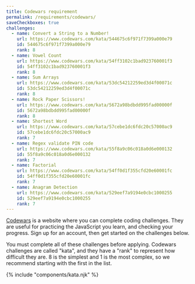 ```yaml
---
title: Codewars requirement
permalink: /requirements/codewars/
saveCheckboxes: true
challenges:
  - name: Convert a String to a Number!
    url: https://www.codewars.com/kata/544675c6f971f7399a000e79
    id: 544675c6f971f7399a000e79
    rank: 8
  - name: Vowel Count
    url: https://www.codewars.com/kata/54ff3102c1bad923760001f3
    id: 54ff3102c1bad923760001f3
    rank: 8
  - name: Sum Arrays
    url: https://www.codewars.com/kata/53dc54212259ed3d4f00071c
    id: 53dc54212259ed3d4f00071c
    rank: 8
  - name: Rock Paper Scissors!
    url: https://www.codewars.com/kata/5672a98bdbdd995fad00000f
    id: 5672a98bdbdd995fad00000f
    rank: 8
  - name: Shortest Word
    url: https://www.codewars.com/kata/57cebe1dc6fdc20c57000ac9
    id: 57cebe1dc6fdc20c57000ac9
    rank: 7
  - name: Regex validate PIN code
    url: https://www.codewars.com/kata/55f8a9c06c018a0d6e000132
    id: 55f8a9c06c018a0d6e000132
    rank: 7
  - name: Factorial
    url: https://www.codewars.com/kata/54ff0d1f355cfd20e60001fc
    id: 54ff0d1f355cfd20e60001fc
    rank: 7
  - name: Anagram Detection
    url: https://www.codewars.com/kata/529eef7a9194e0cbc1000255
    id: 529eef7a9194e0cbc1000255
    rank: 7
---
```


[Codewars](https://www.codewars.com/) is a website where you can complete coding challenges. They are useful for practicing the JavaScript you learn, and checking your progress. Sign up for an account, then get started on the challenges below.

You must complete all of these challenges before applying. Codewars challenges are called "kata", and they have a "rank" to represent how difficult they are. 8 is the simplest and 1 is the most complex, so we recommend starting with the first in the list.

{% include "components/kata.njk" %}

<script src="/assets/js/checkCodewars.js"></script>
